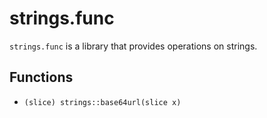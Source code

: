 # strings.func
`strings.func` is a library that provides operations on strings.

## Functions
- `(slice) strings::base64url(slice x)`
